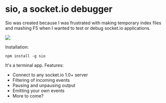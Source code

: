 # sio, a socket.io debugger

Sio was created because I was frustrated with making temporary index files and mashing F5 when I wanted to test or debug socket.io applications.

![](http://i.imgur.com/9Hz5OYD.gif)

Installation:

```
npm install -g sio
```

It's a terminal app. Features:

 * Connect to any socket.io 1.0+ server
 * Filtering of incoming events
 * Pausing and unpausing output
 * Emitting your own events
 * More to come?
